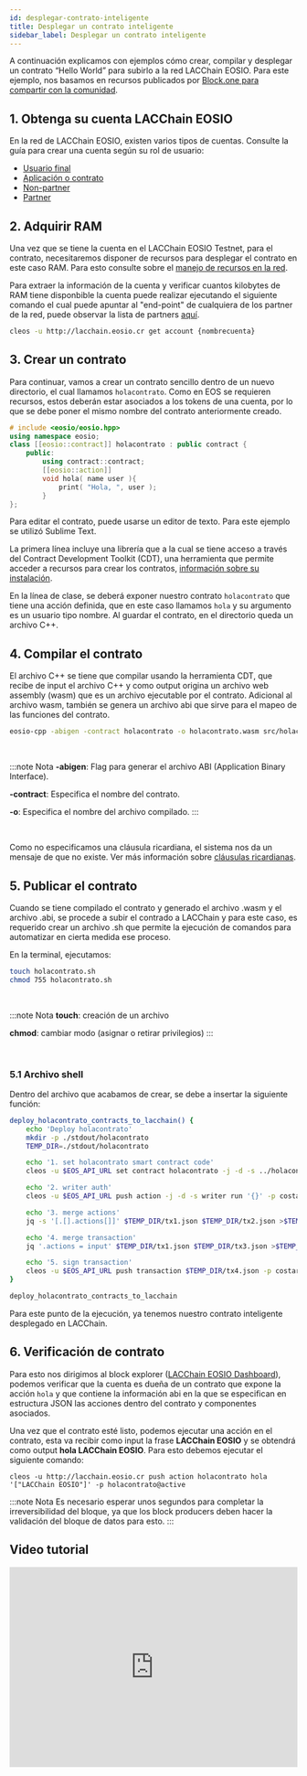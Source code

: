 ```yaml
---
id: desplegar-contrato-inteligente
title: Desplegar un contrato inteligente
sidebar_label: Desplegar un contrato inteligente
---
```


A continuación explicamos con ejemplos cómo crear, compilar y desplegar un contrato “Hello World” para subirlo a la red LACChain EOSIO. Para este ejemplo, nos basamos en recursos publicados por [Block.one para compartir con la comunidad](http://developers.eos.io/).

## 1. Obtenga su cuenta LACChain EOSIO

En la red de LACChain EOSIO, existen varios tipos de cuentas. Consulte la guía para crear una cuenta según su rol de usuario: 

- [Usuario final](./crear-cuenta-final)
- [Aplicación o contrato](./crear-cuenta-contrato)
- [Non-partner](./crear-cuenta-non-partner)
- [Partner](./crear-cuenta-partner) 

## 2. Adquirir RAM
Una vez que se tiene la cuenta en el LACChain EOSIO Testnet, para el contrato, necesitaremos disponer de recursos para desplegar el contrato en este caso RAM. Para esto consulte sobre el [manejo de recursos en la red](recursos.md).

Para extraer la información de la cuenta y verificar cuantos kilobytes de RAM tiene disponbible la cuenta puede realizar ejecutando el siguiente comando el cual puede apuntar al "end-point" de cualquiera de los partner de la red, puede observar la lista de partners [aquí]().

```bash
cleos -u http://lacchain.eosio.cr get account {nombrecuenta}
```

## 3. Crear un contrato

Para continuar, vamos a crear un contrato sencillo dentro de un nuevo directorio, el cual llamamos `holacontrato`. Como en EOS se requieren recursos, estos deberán estar asociados a los tokens de una cuenta, por lo que se debe poner el mismo nombre del contrato anteriormente creado.

```cpp title="holacontrato.cpp"
# include <eosio/eosio.hpp>
using namespace eosio;
class [[eosio::contract]] holacontrato : public contract {
	public:
		using contract::contract;
		[[eosio::action]]
		void hola( name user ){
			print( "Hola, ", user );
		}
};
```

Para editar el contrato, puede usarse un editor de texto. Para este ejemplo se utilizó Sublime Text.

La primera línea incluye una librería que a la cual se tiene acceso a través del Contract Development Toolkit (CDT), una herramienta que permite acceder a recursos para crear los contratos, [información sobre su instalación](ambiente-desarrollo.md).

En la línea de clase, se deberá exponer nuestro contrato `holacontrato` que tiene una acción definida, que en este caso llamamos `hola` y su argumento es un usuario tipo nombre. Al guardar el contrato, en el directorio queda un archivo C++.

## 4. Compilar el contrato

El archivo C++ se tiene que compilar usando la herramienta CDT, que recibe de input el archivo C++ y como output origina un archivo web assembly (wasm) que es un archivo ejecutable por el contrato. Adicional al archivo wasm, también se genera un archivo abi que sirve para el mapeo de las funciones del contrato.

```bash
eosio-cpp -abigen -contract holacontrato -o holacontrato.wasm src/holacontrato.cpp
```
<br/>

:::note Nota
**-abigen**: Flag para generar el archivo ABI (Application Binary Interface).

**-contract**: Especifica el nombre del contrato.

**-o**: Especifica el nombre del archivo compilado.
:::

<br/>

Como no especificamos una cláusula ricardiana, el sistema nos da un mensaje de que no existe. Ver más información sobre [cláusulas ricardianas](https://guias.eoscostarica.io/docs/aprender-eosio/contratos-ricardianos).

## 5. Publicar el contrato

Cuando se tiene compilado el contrato y generado el archivo .wasm y el archivo .abi, se procede a subir el contrado a LACChain y para este caso, es requerido crear un archivo .sh que permite la ejecución de comandos para automatizar en cierta medida ese proceso.

En la terminal, ejecutamos:

```bash
touch holacontrato.sh
chmod 755 holacontrato.sh
```
<br/>

:::note Nota
**touch**: creación de un archivo

**chmod**: cambiar modo (asignar o retirar privilegios)
:::

<br/>

### 5.1 Archivo shell

Dentro del archivo que acabamos de crear, se debe a insertar la siguiente función:

```bash title="holacontrato.sh"
deploy_holacontrato_contracts_to_lacchain() {   
    echo 'Deploy holacontrato'
    mkdir -p ./stdout/holacontrato
    TEMP_DIR=./stdout/holacontrato

    echo '1. set holacontrato smart contract code'
    cleos -u $EOS_API_URL set contract holacontrato -j -d -s ../holacontrato/ >$TEMP_DIR/tx2.json

    echo '2. writer auth'
    cleos -u $EOS_API_URL push action -j -d -s writer run '{}' -p costarica@writer >$TEMP_DIR/tx1.json

    echo '3. merge actions'
    jq -s '[.[].actions[]]' $TEMP_DIR/tx1.json $TEMP_DIR/tx2.json >$TEMP_DIR/tx3.json

    echo '4. merge transaction'
    jq '.actions = input' $TEMP_DIR/tx1.json $TEMP_DIR/tx3.json >$TEMP_DIR/tx4.json

    echo '5. sign transaction'
    cleos -u $EOS_API_URL push transaction $TEMP_DIR/tx4.json -p costarica@writer -p holacontrato@active
}

deploy_holacontrato_contracts_to_lacchain

```

Para este punto de la ejecución, ya tenemos nuestro contrato inteligente desplegado en LACChain.


## 6. Verificación de contrato

Para esto nos dirigimos al block explorer ([LACChain EOSIO Dashboard](https://dashboard.latamlink.io/accounts)), podemos verificar que la cuenta es dueña de un contrato que expone la acción `hola` y que contiene la información abi en la que se especifican en estructura JSON las acciones dentro del contrato y componentes asociados.

Una vez que el contrato esté listo, podemos ejecutar una acción en el contrato, esta va recibir como input la frase **LACChain EOSIO** y se obtendrá como output **hola LACChain EOSIO**. Para esto debemos ejecutar el siguiente comando:

```
cleos -u http://lacchain.eosio.cr push action holacontrato hola '["LACChain EOSIO"]' -p holacontrato@active
```

:::note Nota
Es necesario esperar unos segundos para completar la irreversibilidad del bloque, ya que los block producers deben hacer la validación del bloque de datos para esto.
:::

## Video tutorial
<iframe width="100%" height="350px" src="https://www.youtube.com/embed/nMivNMvS09Y" frameborder="0" allow="accelerometer; autoplay; encrypted-media; gyroscope; picture-in-picture" allowfullscreen></iframe>
